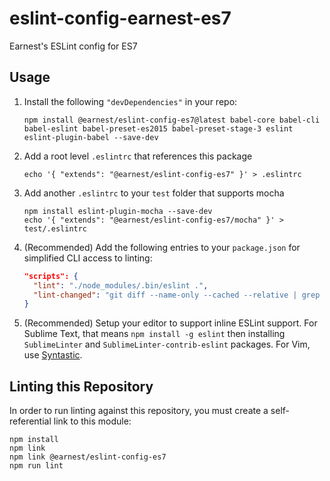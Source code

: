 # eslint-config-earnest-es7
Earnest's ESLint config for ES7

## Usage

1. Install the following `"devDependencies"` in your repo:

    ```
    npm install @earnest/eslint-config-es7@latest babel-core babel-cli babel-eslint babel-preset-es2015 babel-preset-stage-3 eslint eslint-plugin-babel --save-dev
    ```

2. Add a root level `.eslintrc` that references this package

    ```
    echo '{ "extends": "@earnest/eslint-config-es7" }' > .eslintrc
    ```

3. Add another `.eslintrc` to your `test` folder that supports mocha
  
    ```
    npm install eslint-plugin-mocha --save-dev
    echo '{ "extends": "@earnest/eslint-config-es7/mocha" }' > test/.eslintrc
    ```

4. (Recommended) Add the following entries to your `package.json` for simplified CLI access to linting:

    ```json
    "scripts": {
      "lint": "./node_modules/.bin/eslint .",
      "lint-changed": "git diff --name-only --cached --relative | grep '\\.js$' | xargs ./node_modules/.bin/eslint"
    }
    ```

5. (Recommended) Setup your editor to support inline ESLint support. For Sublime Text, that means `npm install -g eslint` then installing `SublimeLinter` and `SublimeLinter-contrib-eslint` packages. For Vim, use [Syntastic](https://github.com/scrooloose/syntastic).

## Linting this Repository

In order to run linting against this repository, you must create a self-referential link to this module:
 
 ```
 npm install
 npm link
 npm link @earnest/eslint-config-es7
 npm run lint
 ```
